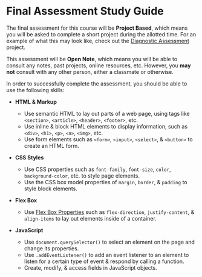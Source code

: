 # Final Assessment Study Guide

The final assessment for this course will be **Project Based**, which means you will be asked to complete a short project during the allotted time. For an example of what this may look like, check out the [Diagnostic Assessment](https://github.com/Make-School-Labs/web-assessment) project.

This assessment will be **Open Note**, which means you will be able to consult any notes, past projects, online resources, etc. However, you **may not** consult with any other person, either a classmate or otherwise.

In order to successfully complete the assessment, you should be able to use the following skills:

- **HTML & Markup**
  - Use semantic HTML to lay out parts of a web page, using tags like `<section>`, `<article>`, `<header>`, `<footer>`, etc.
  - Use inline & block HTML elements to display information, such as `<div>`, `<h1>`, `<p>`, `<a>`, `<img>`, etc.
  - Use form elements such as `<form>`, `<input>`, `<select>`, & `<button>` to create an HTML form.

- **CSS Styles**
  - Use CSS properties such as `font-family`, `font-size`, `color`, `background-color`, etc. to style page elements.
  - Use the CSS box model properties of `margin`, `border`, & `padding` to style block elements.

- **Flex Box**
  - Use [Flex Box Properties](https://css-tricks.com/snippets/css/a-guide-to-flexbox/) such as `flex-direction`, `justify-content`, & `align-items` to lay out elements inside of a container.

- **JavaScript**
  - Use `document.querySelector()` to select an element on the page and change its properties.
  - Use `.addEventListener()` to add an event listener to an element to listen for a certain type of event & respond by calling a function.
  - Create, modify, & access fields in JavaScript objects.
